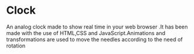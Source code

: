 # Clock
An analog clock made to show real time in your web browser .It has been made with the use of HTML,CSS and JavaScript.Animations and transformations are used to move the needles according to the need of rotation
